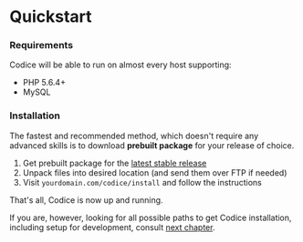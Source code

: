 # Quickstart

### Requirements
Codice will be able to run on almost every host supporting:

- PHP 5.6.4+
- MySQL

### Installation
The fastest and recommended method, which doesn't require any advanced skills
is to download **prebuilt package** for your release of choice.

1. Get prebuilt package for the [latest stable release][releases]
2. Unpack files into desired location (and send them over FTP if needed)
3. Visit `yourdomain.com/codice/install` and follow the instructions

That's all, Codice is now up and running.

If you are, however, looking for all possible paths to get Codice installation,
including setup for development, consult [next chapter](installation).

[releases]: https://github.com/Sobak/Codice/releases
